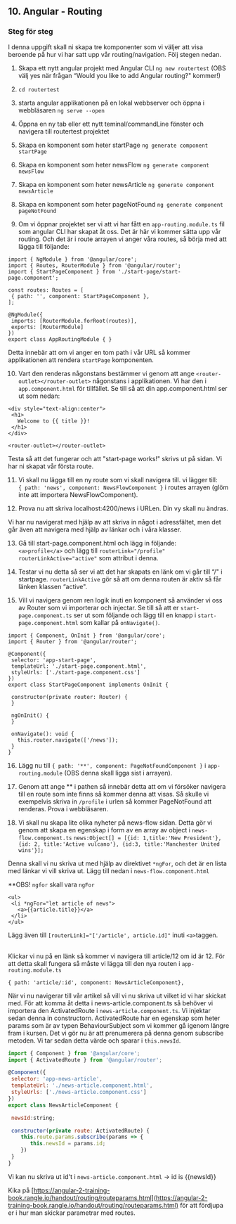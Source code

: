 ## 10. Angular - Routing

### Steg för steg

I denna uppgift skall ni skapa tre komponenter som vi väljer att visa beroende på hur vi har satt upp vår routing/navigation. Följ stegen nedan.

1. Skapa ett nytt angular projekt med Angular CLI ```ng new routertest```
(OBS välj yes när frågan “Would you like to add Angular routing?" kommer!)

1. ```cd routertest```

1. starta angular applikationen på en lokal webbserver och öppna i webbläsaren ```ng serve --open```

1. Öppna en ny tab eller ett nytt teminal/commandLine fönster och navigera till routertest projektet

1. Skapa en komponent som heter startPage ```ng generate component startPage```

1. Skapa en komponent som heter newsFlow ```ng generate component newsFlow```

1. Skapa en komponent som heter newsArticle ```ng generate component newsArticle```

1. Skapa en komponent som heter pageNotFound ```ng generate component pageNotFound```

1. Om vi öppnar projektet ser vi att vi har fått en ```app-routing.module.ts``` fil som angular CLI har skapat åt oss. Det är här vi kommer sätta upp vår routing. Och det är i route arrayen vi anger våra routes, så börja med att lägga till följande:

```
import { NgModule } from '@angular/core';
import { Routes, RouterModule } from '@angular/router';
import { StartPageComponent } from './start-page/start-page.component';

const routes: Routes = [
 { path: '', component: StartPageComponent },
];

@NgModule({
 imports: [RouterModule.forRoot(routes)],
 exports: [RouterModule]
})
export class AppRoutingModule { }
```

Detta innebär att om vi anger en tom path i vår URL så kommer applikationen att rendera ```startPage``` komponenten.

10. Vart den renderas någonstans bestämmer vi genom att ange ```<router-outlet></router-outlet>``` någonstans i applikationen. Vi har den i ```app.component.html``` för tillfället. Se till så att din app.component.html ser ut som nedan:
```
<div style="text-align:center">
 <h1>
   Welcome to {{ title }}!
 </h1>
</div>

<router-outlet></router-outlet>
```

Testa så att det fungerar och att "start-page works!" skrivs ut på sidan. Vi har ni skapat vår första route.

11. Vi skall nu lägga till en ny route som vi skall navigera till. vi lägger till: <br/>
 ```{ path: 'news', component: NewsFlowComponent }``` i routes arrayen (glöm inte att importera NewsFlowComponent).
 
12. Prova nu att skriva localhost:4200/news i URLen. Din vy skall nu ändras.

 Vi har nu navigerat med hjälp av att skriva in något i adressfältet, men det går även att navigera med hjälp av länkar och i våra klasser. 
 
13. Gå till start-page.component.html och lägg in följande:<br/>
```<a>profile</a>``` och lägg till ```routerLink="/profile" routerLinkActive="active"``` som attribut i denna.

14. Testar vi nu detta så ser vi att det har skapats en länk om vi går till “/" i startpage. ```routerLinkActive``` gör så att om denna routen är aktiv så får länken klassen “active".

15. Vill vi navigera genom ren logik inuti en komponent så använder vi oss av Router som vi importerar och injectar. Se till så att er ```start-page.component.ts``` ser ut som följande och lägg till en knapp i ```start-page.component.html``` som kallar på ```onNavigate()```.
```
import { Component, OnInit } from '@angular/core';
import { Router } from '@angular/router';

@Component({
 selector: 'app-start-page',
 templateUrl: './start-page.component.html',
 styleUrls: ['./start-page.component.css']
})
export class StartPageComponent implements OnInit {

 constructor(private router: Router) {
 }

 ngOnInit() {
 }

 onNavigate(): void {
   this.router.navigate(['/news']);
 }
}
```

16. Lägg nu till ```{ path: '**', component: PageNotFoundComponent }``` i ```app-routing.module``` (OBS denna skall ligga sist i arrayen).


17. Genom att ange ** i pathen så innebär detta att om vi försöker navigera till en route som inte finns så kommer denna att visas. Så skulle vi exempelvis skriva in ```/profile``` i urlen så kommer PageNotFound att renderas. Prova i webbläsaren.

18. Vi skall nu skapa lite olika nyheter på news-flow sidan. Detta gör vi genom att skapa en egenskap i form av en array av object i ```news-flow.component.ts```
```news:Object[] = [{id: 1,title:'New President'}, {id: 2, title:'Active vulcano'}, {id:3, title:'Manchester United wins'}];```

Denna skall vi nu skriva ut med hjälp av direktivet ```*ngFor```, och det är en lista med länkar vi vill skriva ut. Lägg till nedan i ```news-flow.component.html```

**OBS! ```ngfor``` skall vara ```ngFor```
```
<ul>
 <li *ngFor="let article of news">
   <a>{{article.title}}</a>
 </li>
</ul>
```

Lägg även till  ```[routerLink]="['/article', article.id]"``` inuti ```<a>```taggen.</br></br>

Klickar vi nu på en länk så kommer vi navigera till article/12 om id är 12. För att detta skall fungera så måste vi lägga till den nya routen i ```app-routing.module.ts```

```{ path: 'article/:id', component: NewsArticleComponent},```

När vi nu navigerar till vår artikel så vill vi nu skriva ut vilket id vi har skickat med. För att komma åt detta i news-article.component.ts så behöver vi importera den ActivatedRoute i ```news-article.component.ts```. Vi injektar sedan denna in constructorn. ActivatedRoute har en egenskap som heter params som är av typen BehaviourSubject som vi kommer gå igenom längre fram i kursen. Det vi gör nu är att prenumerera på denna genom subscribe metoden. Vi tar sedan detta värde och sparar i ```this.newsId```.

```JavaScript
import { Component } from '@angular/core';
import { ActivatedRoute } from '@angular/router';

@Component({
 selector: 'app-news-article',
 templateUrl: './news-article.component.html',
 styleUrls: ['./news-article.component.css']
})
export class NewsArticleComponent {

 newsId:string;

 constructor(private route: ActivatedRoute) {
    this.route.params.subscribe(params => {
       this.newsId = params.id;
    })
 }
}
```

Vi kan nu skriva ut id't i ```news-article.component.html``` -> id is {{newsId}}

Kika på [https://angular-2-training-book.rangle.io/handout/routing/routeparams.html](https://angular-2-training-book.rangle.io/handout/routing/routeparams.html) för att fördjupa er i hur man skickar parametrar med routes.